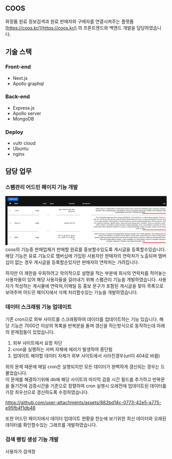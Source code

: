 ## COOS
화장품 원료 정보검색과 원료 판매자와 구매자를 연결시켜주는 플랫폼 [https://coos.kr/](https://coos.kr/) 의 프론트엔드와 백엔드 개발을 담당하였습니다.

## 기술 스택

### Front-end
* Next.js
* Apollo graphql

### Back-end
* Express.js
* Apollo server
* MongoDB

### Deploy
* vultr cloud
* Ubuntu
* nginx

## 담당 업무
### 스팸관리 어드민 페이지 기능 개발
![img](https://github.com/pizza7311/portfolio/blob/main/2025/coos/images/1.png)
coos의 기능중 판매업체가 판매할 원료를 홍보할수있도록 게시글을 등록할수있습니다. 해당 기능은 유료 기능으로 멤버십에 가입된 사용자만 판매자의 연락처가 노출되며 멤버십이 없는 경우 게시글을 등록할순있지만 판매자의 연락처는 가려집니다.  
  
하지만 이 제한을 우회하려고 악의적으로 설명을 적는 부분에 회사의 연락처를 적어놓는 사용자들이 있어 해당 사용자들을 걸러내기 위해 스팸관리 기능을 개발하였습니다.
사용자가 작성하는 게시물에 연락처,이메일 등 홍보 문구가 포함된 게시글을 찾아 목록으로 보여주며 어드민 페이지에서 삭제 처리할수있는 기능을 개발하였습니다.  
  
### 데이터 스크래핑 기능 업데이트
기존 cron으로 외부 사이트를 스크래핑하여 데이터를 업데이트하는 기능 있습니다. 해당 기능은 7000건 이상의 목록을 반복문을 돌며 갱신을 하는방식으로 동작하는데 아래의 문제점들이 있었습니다.  
1. 외부 사이트에서 요청 차단
2. cron을 실행하는 서버 자체에 에러가 발생하여 중단됨
3. 업데이트 해야할 데이터 자체가 외부 사이트에서 사라진경우(url이 404로 바뀜)

위의 문제 때문에 매일 cron은 실행되지만 모든 데이터가 완벽하게 갱신되는 경우는 드물었습니다.  
이 문제를 해결하기위해 db에 해당 사이트의 마지막 검증 시간 필드를 추가하고 반복문을 돌기전에 검증시간을 기준으로 정렬하여 cron 실행시 오래전에 업데이트된 데이터를 가장 최우선으로 갱신하도록 수정하였습니다.  

https://github.com/user-attachments/assets/882bd14c-0773-42e5-a775-e95fb4f1db48

또한 어드민 페이지에서 데이터 업데이트 현황을 한눈에 보기위한 최신 데이터와 오래된 데이터를 확인할수있는 그래프를 개발하였습니다.  


### 검색 랭킹 생성 기능 개발
사용자가 검색창
